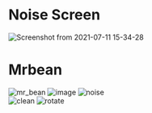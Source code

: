 # Noise Screen

![Screenshot from 2021-07-11 15-34-28](https://user-images.githubusercontent.com/80582110/125192533-997eec00-e25d-11eb-9743-cdca4f545688.png)

# Mrbean
![mr_bean](https://user-images.githubusercontent.com/80582110/125941873-1db471ab-299e-4466-b9a3-a0014f20b7cf.jpeg) ![image](https://user-images.githubusercontent.com/80582110/125944217-87465e31-b861-4f29-90c8-733256fa2b5a.png)
 ![noise](https://user-images.githubusercontent.com/80582110/125941898-4e1440a3-e8a8-4810-8cd6-703e1f4152c9.jpg)                                     
![clean](https://user-images.githubusercontent.com/80582110/125941977-1fa0d28a-5c04-455e-bd1f-e6b5e2c10233.jpg)              ![rotate](https://user-images.githubusercontent.com/80582110/125942008-4ebabe39-7081-4776-ab57-822937b6b139.jpg)

   
